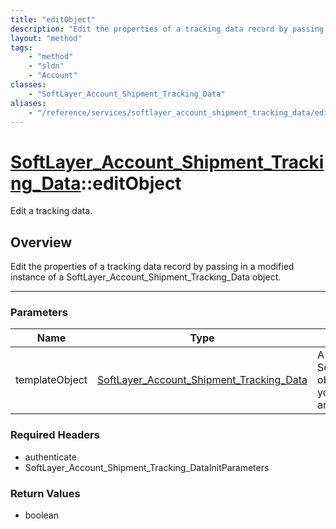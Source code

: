 ```yaml
---
title: "editObject"
description: "Edit the properties of a tracking data record by passing in a modified instance of a SoftLayer_Account_Shipment_Tracking... "
layout: "method"
tags:
    - "method"
    - "sldn"
    - "Account"
classes:
    - "SoftLayer_Account_Shipment_Tracking_Data"
aliases:
    - "/reference/services/softlayer_account_shipment_tracking_data/editObject"
---
```

# [SoftLayer_Account_Shipment_Tracking_Data](/reference/services/SoftLayer_Account_Shipment_Tracking_Data)::editObject


Edit a tracking data.


## Overview 
Edit the properties of a tracking data record by passing in a modified instance of a SoftLayer_Account_Shipment_Tracking_Data object. 

-----

### Parameters 
|Name | Type | Description |
| --- | --- | --- |
|templateObject| <a href='/reference/datatypes/SoftLayer_Account_Shipment_Tracking_Data'>SoftLayer_Account_Shipment_Tracking_Data </a>| A skeleton SoftLayer_Account_Shipment_Tracking_Data object with only the properties defined that you wish to change. Unchanged properties are left alone.|


### Required Headers
* authenticate
* SoftLayer_Account_Shipment_Tracking_DataInitParameters


### Return Values
* boolean




